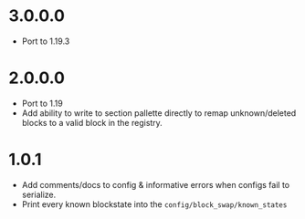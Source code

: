 # 3.0.0.0
* Port to 1.19.3

# 2.0.0.0
* Port to 1.19
* Add ability to write to section pallette directly to remap unknown/deleted blocks to a valid block in the registry.

# 1.0.1
* Add comments/docs to config & informative errors when configs fail to serialize.
* Print every known blockstate into the `config/block_swap/known_states`